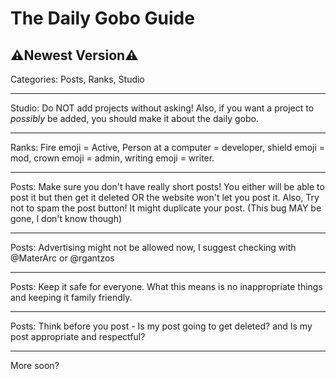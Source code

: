 # The Daily Gobo Guide
## ⚠️Newest Version⚠️

Categories: Posts, Ranks, Studio
___
Studio: Do NOT add projects without asking! Also, if you want a project to *possibly* be added, you should make it about the daily gobo.
___
Ranks: Fire emoji = Active, Person at a computer = developer, shield emoji = mod, crown emoji = admin, writing emoji = writer.
___
Posts: Make sure you don't have really short posts! You either will be able to post it but then get it deleted OR the website won't let you post it.
 Also, Try not to spam the post button! It might duplicate your post. (This bug MAY be gone, I don't know though)
___
Posts: Advertising might not be allowed now, I suggest checking with @MaterArc or @rgantzos
___
Posts: Keep it safe for everyone. What this means is no inappropriate things and keeping it family friendly.
___
Posts: Think before you post - Is my post going to get deleted? and Is my post appropriate and respectful?
___
More soon?